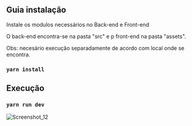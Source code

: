 
## Guia instalação

Instale os modulos necessários no Back-end e Front-end

O back-end encontra-se na pasta "src" e p front-end na pasta "assets".

Obs: necesário execução separadamente de acordo com local onde se encontra. 

### `yarn install`

## Execução

### `yarn run dev`


![Screenshot_12](https://github.com/viniciussouzati/formulario/assets/133665304/a66704fc-5b94-4e96-ae05-d122c40e529b)
